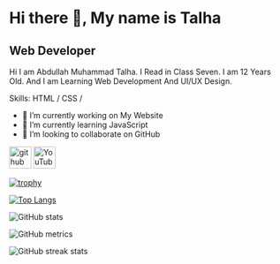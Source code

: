 
# Hi there 👋, My name is Talha
## Web Developer 


Hi I am Abdullah Muhammad Talha. I Read in Class Seven. I am 12 Years Old. And I am Learning Web Development And UI/UX Design.

Skills: HTML / CSS /

- 🔭 I’m currently working on My Website 
- 🌱 I’m currently learning JavaScript 
- 👯 I’m looking to collaborate on GitHub 


[<img src='https://cdn.jsdelivr.net/npm/simple-icons@3.0.1/icons/github.svg' alt='github' height='40'>](https://github.com/AMTALHA)  [<img src='https://cdn.jsdelivr.net/npm/simple-icons@3.0.1/icons/youtube.svg' alt='YouTube' height='40'>](https://www.youtube.com/channel/https://www.youtube.com/channel/UCO-gGJ3pFF29sDigupFx2Cg)  

[![trophy](https://github-profile-trophy.vercel.app/?username=AMTALHA)](https://github.com/ryo-ma/github-profile-trophy)

[![Top Langs](https://github-readme-stats.vercel.app/api/top-langs/?username=AMTALHA)](https://github.com/anuraghazra/github-readme-stats)

![GitHub stats](https://github-readme-stats.vercel.app/api?username=AMTALHA&show_icons=true)  

![GitHub metrics](https://metrics.lecoq.io/AMTALHA)  

![GitHub streak stats](https://streak-stats.demolab.com/?user=AMTALHA)  

